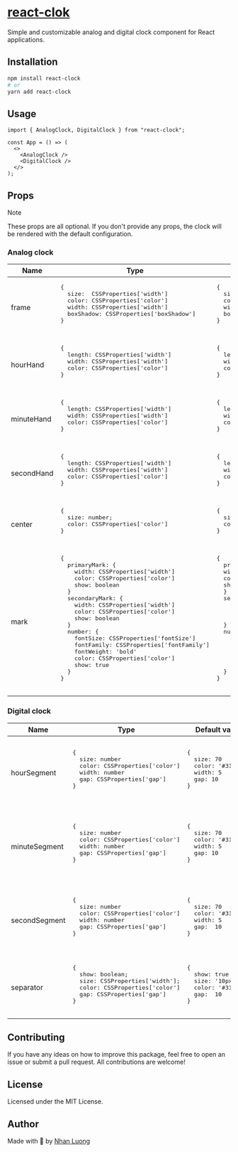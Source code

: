 # [react-clok](https://react-clok.vercel.app)

Simple and customizable analog and digital clock component for React applications.

## Installation

```bash
npm install react-clock
# or
yarn add react-clock
```

## Usage

```tsx
import { AnalogClock, DigitalClock } from "react-clock";

const App = () => (
  <>
    <AnalogClock />
    <DigitalClock />
  </>
);
```

## Props
> [!NOTE]
> These props are all optional. If you don't provide any props, the clock will be rendered with the default configuration.

### Analog clock

<table>
  <thead>
    <tr>
      <th>Name</th>
      <th>Type</th>
      <th>Default value</th>
      <th>Note</th>
    </tr>
  </thead>
  <tbody>
    <tr>
      <td>frame</td>
      <td>
        <pre>
{
  size:  CSSProperties['width']
  color: CSSProperties['color']
  width: CSSProperties['width']
  boxShadow: CSSProperties['boxShadow']
}
      </pre
        >
      </td>
      <td>
        <pre>
{
  size:'300px'   
  color: "#313638"   
  width: '6px'
  boxShadow: '0 0 15px rgba(0, 0, 0, 0.3)' 
}
        </pre
        >
      </td>
      <td>Configuration for the clock frame</td>
    </tr>
    <tr>
      <td>hourHand</td>
      <td>
        <pre>
{   
  length: CSSProperties['width']
  width: CSSProperties['width']
  color: CSSProperties['color']
}
       </pre
        >
      </td>
      <td>
        <pre>
{
  length: '30%'   
  width: '10px'
  color: '#313638'
}
        </pre>
      </td>
      <td>Configuration for the hour hand</td>
    </tr>
    <tr>
      <td>minuteHand</td>
      <td>
        <pre>
{
  length: CSSProperties['width']
  width: CSSProperties['width']
  color: CSSProperties['color']
}
       </pre
        >
      </td>
      <td>
        <pre>
{
  length: '40%'
  width: '8px'
  color: '#313638'
}
        </pre
        >
      </td>
      <td>Configuration for the minute hand</td>
    </tr>
    <tr>
      <td>secondHand</td>
      <td>
        <pre>
{
  length: CSSProperties['width']
  width: CSSProperties['width']
  color: CSSProperties['color']
}
       </pre
        >
      </td>
      <td>
        <pre>
{
  length: '43%'
  width: '2px'
  color: 'darkred'
}
        </pre>
      </td>
      <td>Configuration for the second hand</td>
    </tr>
    <tr>
      <td>center</td>
      <td>
        <pre>
{
  size: number;
  color: CSSProperties['color']
}
       </pre
        >
      </td>
      <td>
        <pre>
{
  size: '5%'
  color: '#313638'
}
       </pre
        >
      </td>
      <td>Configuration for the center circle of the clock</td>
    </tr>
    <tr>
      <td>mark</td>
      <td>
        <pre>
{
  primaryMark: {
    width: CSSProperties['width']
    color: CSSProperties['color']
    show: boolean
  }
  secondaryMark: {
    width: CSSProperties['width']
    color: CSSProperties['color']
    show: boolean
  }
  number: {
    fontSize: CSSProperties['fontSize']
    fontFamily: CSSProperties['fontFamily']
    fontWeight: 'bold'
    color: CSSProperties['color']
    show: true
  }
}
        </pre>
      </td>
      <td>
        <pre>
{
  primaryMark: {
  width: '6px'
  color: '#313638'
  show: boolean
  }
  secondaryMark: {
    width: '3px'
    color: '#313638'
    show: true
  }
  number: {
    fontSize: '1.5rem'
    fontFamily: 'inherit';
    fontWeight: 'bold'
    color: '#313638'
    show: true
  }
}
        </pre
        >
      </td>
      <td>
        Configuration for the marks of the clock including primary marks,
        secondary marks and the number on the clock.
      </td>
    </tr>
  </tbody>
</table>

### Digital clock

<table>
  <thead>
    <tr>
      <th>Name</th>
      <th>Type</th>
      <th>Default value</th>
      <th>Note</th>
    </tr>
  </thead>
  <tbody>
    <tr>
      <td>hourSegment</td>
      <td>
        <pre>
{
  size: number
  color: CSSProperties['color']
  width: number
  gap: CSSProperties['gap']
}
      </td>
      <td>
        <pre>
{
  size: 70 
  color: '#313638'
  width: 5 
  gap: 10
}
      </pre>
      </td>
      <td>Configuration for the hour segment. Due to the implementation, the size and width should be in pixel</td>
    </tr>
    <tr>
      <td>minuteSegment</td>
      <td>
        <pre>
{
  size: number
  color: CSSProperties['color']
  width: number
  gap: CSSProperties['gap']
}
      </pre>
      </td>
      <td>
        <pre>
{
  size: 70 
  color: '#313638'
  width: 5 
  gap: 10
}
      </pre>
      </td>
      <td>Configuration for the minute segment. Due to the implementation, the size and width should be in pixel</td>
    </tr>
    <tr>
      <td>secondSegment</td>
      <td>
        <pre>
{
  size: number
  color: CSSProperties['color']
  width: number
  gap: CSSProperties['gap']
}
      </pre>
      </td>
      <td>
        <pre>
{
  size: 70 
  color: '#313638'
  width: 5 
  gap:  10 
}
      </pre>
      </td>
      <td>Configuration for the second segment. Due to the implementation, the size and width should be in pixel</td>
    </tr>
    <tr>
      <td>separator</td>
      <td>
        <pre>
{
  show: boolean;
  size: CSSProperties['width'];
  color: CSSProperties['color']
  gap: CSSProperties['gap']
}
      </pre>
      </td>
      <td>
        <pre>
{
  show: true
  size: '10px'
  color: '#313638'
  gap:  10 
}
      </pre>
      </td>
      <td>Configuration for the separator between segments</td>
    </tr>
  </tbody>
</table>

## Contributing

If you have any ideas on how to improve this package, feel free to open an issue or submit a pull request. All contributions are welcome!

## License

Licensed under the MIT License.

## Author

Made with 🍠 by [Nhan Luong](https://nhanluong.dev)
